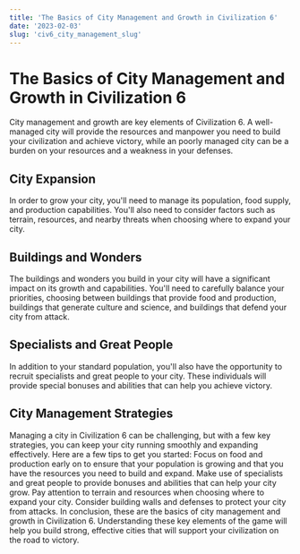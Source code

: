 ```yaml
---
title: 'The Basics of City Management and Growth in Civilization 6'
date: '2023-02-03'
slug: 'civ6_city_management_slug'
---
```


# The Basics of City Management and Growth in Civilization 6

City management and growth are key elements of Civilization 6. A well-managed city will provide the resources and manpower you need to build your civilization and achieve victory, while an poorly managed city can be a burden on your resources and a weakness in your defenses.

## City Expansion

In order to grow your city, you'll need to manage its population, food supply, and production capabilities. You'll also need to consider factors such as terrain, resources, and nearby threats when choosing where to expand your city.

## Buildings and Wonders

The buildings and wonders you build in your city will have a significant impact on its growth and capabilities. You'll need to carefully balance your priorities, choosing between buildings that provide food and production, buildings that generate culture and science, and buildings that defend your city from attack.

## Specialists and Great People

In addition to your standard population, you'll also have the opportunity to recruit specialists and great people to your city. These individuals will provide special bonuses and abilities that can help you achieve victory.

## City Management Strategies

Managing a city in Civilization 6 can be challenging, but with a few key strategies, you can keep your city running smoothly and expanding effectively. Here are a few tips to get you started:
Focus on food and production early on to ensure that your population is growing and that you have the resources you need to build and expand.
Make use of specialists and great people to provide bonuses and abilities that can help your city grow.
Pay attention to terrain and resources when choosing where to expand your city.
Consider building walls and defenses to protect your city from attacks.
In conclusion, these are the basics of city management and growth in Civilization 6. Understanding these key elements of the game will help you build strong, effective cities that will support your civilization on the road to victory.
